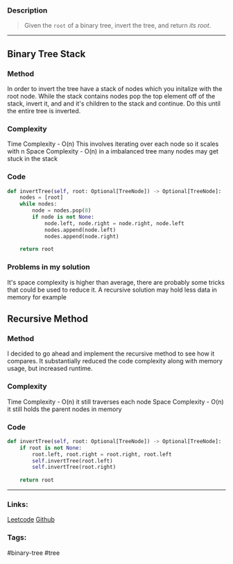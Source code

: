 ### Description

> Given the `root` of a binary tree, invert the tree, and return _its root_.
---
## Binary Tree Stack
### Method
In order to invert the tree have a stack of nodes which you initalize with the root node. While the stack contains nodes pop the top element off of the stack, invert it, and and it's children to the stack and continue. Do this until the entire tree is inverted.

### Complexity
Time Complexity - O(n) This involves iterating over each node so it scales with n
Space Complexity - O(n) in a imbalanced tree many nodes may get stuck in the stack

### Code
```py
def invertTree(self, root: Optional[TreeNode]) -> Optional[TreeNode]:  
    nodes = [root]  
    while nodes:  
        node = nodes.pop(0)  
        if node is not None:  
            node.left, node.right = node.right, node.left  
            nodes.append(node.left)  
            nodes.append(node.right)  
  
    return root
```
### Problems in my solution
It's space complexity is higher than average, there are probably some tricks that could be used to reduce it. A recursive solution may hold less data in memory for example

## Recursive Method
### Method
I decided to go ahead and implement the recursive method to see how it compares. It substantially reduced the code complexity along with memory usage, but increased runtime.

### Complexity
Time Complexity - O(n) it still traverses each node
Space Complexity - O(n) it still holds the parent nodes in memory

### Code
```py
def invertTree(self, root: Optional[TreeNode]) -> Optional[TreeNode]:  
    if root is not None:  
        root.left, root.right = root.right, root.left  
        self.invertTree(root.left)  
        self.invertTree(root.right)  
  
    return root
```

---
### Links:

[Leetcode](https://leetcode.com/problems/invert-binary-tree/)
[Github](https://github.com/tharmoth/leetcode)

### Tags:
#binary-tree #tree

